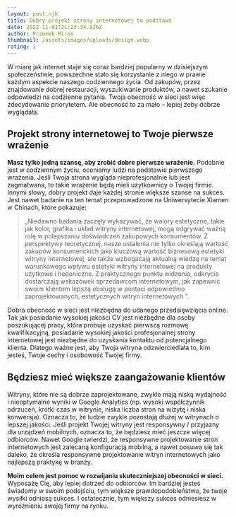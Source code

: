 ```yaml
---
layout: post.njk
title: Dobry projekt strony internetowej to podstawa
date: 2022-11-01T21:23:34.826Z
author: Przemek Miros
thumbnail: /assets/images/uploads/design.webp
rating: 1
---
```

W miarę jak internet staje się coraz bardziej popularny w dzisiejszym społeczeństwie, powszechne stało się korzystanie z niego w prawie każdym aspekcie naszego codziennego życia. Od zakupów, przez znajdowanie dobrej restauracji, wyszukiwanie produktów, a nawet szukanie odpowiedzi na codzienne pytania. Twoja obecność w sieci jest więc zdecydowanie priorytetem. Ale obecność to za mało – lepiej żeby dobrze wyglądała.

## Projekt strony internetowej to Twoje pierwsze wrażenie

**Masz tylko jedną szansę, aby zrobić dobre pierwsze wrażenie.** Podobnie jest w codziennym życiu, oceniamy ludzi na podstawie pierwszego wrażenia. Jeśli Twoja strona wygląda nieprofesjonalnie lub jest zagmatwana, to takie wrażenie będą mieli użytkownicy o Twojej firmie. Innymi słowy, dobry projekt daje każdej stronie większe szanse na sukces. Jest nawet badanie na ten temat przeprowadzone na Uniwersytecie Xiamen w Chinach, które pokazuje:

> „Niedawno badania zaczęły wykazywać, że walory estetyczne, takie jak kolor, grafika i układ witryny internetowej, mogą odgrywać ważną rolę w polepszaniu doświadczeń zakupowych konsumentów. Z perspektywy teoretycznej, nasze ustalenia nie tylko określają wartość zakupów konsumenckich jako kluczową wartość biznesową estetyki witryny internetowej, ale także wzbogacają aktualną wiedzę na temat warunkowego wpływu estetyki witryny internetowej na produkty użytkowe i hedoniczne. Z praktycznego punktu widzenia, odkrycia dostarczają wskazówek sprzedawcom internetowym, jak zapewnić swoim klientom lepszą obsługę w postaci odpowiednio zaprojektowanych, estetycznych witryn internetowych ”.

Dobra obecność w sieci jest niezbędna do udanego przedsięwzięcia online. Tak jak posiadanie wysokiej jakości CV jest niezbędne dla osoby poszukującej pracy, która próbuje uzyskać pierwszą rozmowę kwalifikacyjną, posiadanie wysokiej jakości profesjonalnej strony internetowej jest niezbędne do uzyskania kontaktu od potencjalnego klienta. Dlatego ważne jest, aby Twoja witryna odzwierciedlała to, kim jesteś, Twoje cechy i osobowość Twojej firmy.

## Będziesz mieć większe zaangażowanie klientów

Witryny, które nie są dobrze zaprojektowane, zwykle mają niską wydajność i nieoptymalne wyniki w Google Analytics (np. wysoki współczynnik odrzuceń, krótki czas w witrynie, niska liczba stron na wizytę i niska konwersja). Oznacza to, że ludzie zwykle pozostają dłużej w witrynach o lepszej jakości. Jeśli projekt Twojej witryny jest responsywny / przyjazny dla urządzeń mobilnych, oznacza to, że będziesz mieć jeszcze więcej odbiorców. Nawet Google twierdzi, że responsywne projektowanie stron internetowych jest zalecaną konfiguracją mobilną, a nawet posuwa się tak daleko, że określa responsywne projektowanie witryn internetowych jako najlepszą praktykę w branży.

**Moim celem jest pomoc w rozwijaniu skuteczniejszej obecności w sieci.** Wyposażę Cię, aby lepiej dotrzeć do odbiorców. Im bardziej jesteś świadomy w swoim podejściu, tym większe prawdopodobieństwo, że twoje wysiłki odniosą sukces. I ostatecznie, tym większy sukces odniesiesz w wyróżnieniu swojej firmy na rynku.